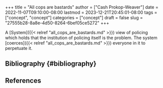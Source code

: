 +++
title = "All cops are bastards"
author = ["Cash Prokop-Weaver"]
date = 2022-11-07T09:10:00-08:00
lastmod = 2023-12-21T20:45:01-08:00
tags = ["concept", "concept"]
categories = ["concept"]
draft = false
slug = "27555b28-8a8e-4d50-8264-6bef05ce5272"
+++

A [System]({{< relref "all_cops_are_bastards.md" >}}) view of policing which holds that the institution of policing itself is the problem. The system [coerces]({{< relref "all_cops_are_bastards.md" >}}) everyone in it to perpetuate it.


## Bibliography {#bibliography}

## References

<style>.csl-entry{text-indent: -1.5em; margin-left: 1.5em;}</style><div class="csl-bib-body">
</div>
